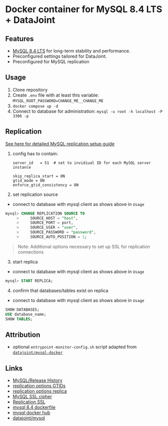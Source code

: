 # Docker container for MySQL 8.4 LTS + DataJoint

## Features
- [MySQL 8.4 LTS](https://dev.mysql.com/blog-archive/introducing-mysql-innovation-and-long-term-support-lts-versions/) for long-term stability and performance.
- Preconfigured settings tailored for DataJoint.
- Preconfigured for MySQL replication

## Usage
1) Clone repository
2) Create `.env` file with at least this variable: `MYSQL_ROOT_PASSWORD=CHANGE_ME__CHANGE_ME`
3) `docker compose up -d`
4) Connect to database for administration: `mysql -u root -h localhost -P 3306 -p`

## Replication
[See here for detailed MySQL replication setup guide](https://dev.mysql.com/doc/refman/8.4/en/replication-gtids-howto.html)

1) config has to contain:
   ```
   server_id   = 51  # set to invidiual ID for each MySQL server instance
   
   skip_replica_start = ON
   gtid_mode = ON
   enforce_gtid_consistency = ON
   ```
2) set replication source
- connect to database with mysql client as shows above in `Usage`

```sql
mysql> CHANGE REPLICATION SOURCE TO
     >     SOURCE_HOST = "host",
     >     SOURCE_PORT = port,
     >     SOURCE_USER = "user",
     >     SOURCE_PASSWORD = "password",
     >     SOURCE_AUTO_POSITION = 1;
```

> Note: Additional options necessary to set up SSL for replication connections

3) start replica
- connect to database with mysql client as shows above in `Usage`

```sql
mysql> START REPLICA;
```

4) confirm that databases/tables exist on replica
- connect to database with mysql client as shows above in `Usage`

```sql
SHOW DATABASES;
USE database_name;
SHOW TABLES;
```


## Attribution
- optional `entrypoint-monitor-config.sh` script adapted from [`datajoint/mysql-docker`](https://hub.docker.com/r/datajoint/mysql)


## Links
- [MySQL/Release History](https://en.wikipedia.org/wiki/MySQL#Release_history)
- [replication options GTIDs](https://dev.mysql.com/doc/refman/8.0/en/replication-options-gtids.html)
- [replication options replica](https://dev.mysql.com/doc/refman/8.4/en/replication-options-replica.html)
- [MySQL SSL cipher](https://dev.mysql.com/doc/refman/8.4/en/server-system-variables.html#sysvar_ssl_cipher)
- [Replication SSL](https://dev.mysql.com/doc/refman/8.4/en/replication-encrypted-connections.html)
- [mysql 8.4 dockerfile](https://github.com/docker-library/mysql/tree/master/8.4)
- [mysql docker hub](https://hub.docker.com/_/mysql)
- [datajoint/mysql](https://hub.docker.com/r/datajoint/mysql/tags)
  
